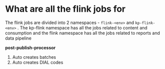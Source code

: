 # What are all the flink jobs for

The flink jobs are divided into 2 namespaces - `flink-<env>` and `kp-flink-<env>` . The kp-flink namespace has all the jobs related to content and consumption and the flink namespace has all the jobs related to reports and data pipeline

**post-publish-processor**

1. Auto creates batches
2. Auto creates DIAL codes
